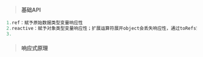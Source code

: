 > #### 基础API

```js
1.ref：赋予原始数据类型变量响应性
2.reactive：赋予对象类型变量响应性；扩展运算符展开object会丢失响应性，通过toRefs实现
3.
```



> #### 响应式原理